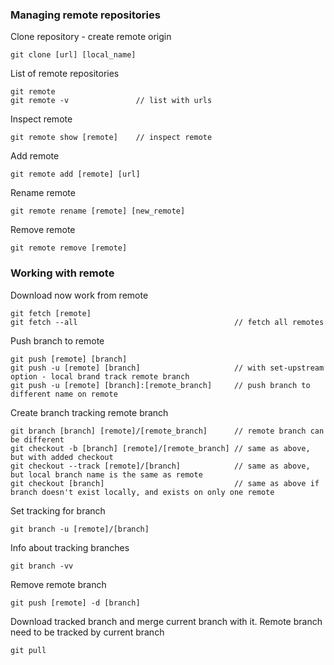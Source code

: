 ### Managing remote repositories

Clone repository - create remote origin

```
git clone [url] [local_name]
```

List of remote repositories

```
git remote
git remote -v               // list with urls
```

Inspect remote

```
git remote show [remote]    // inspect remote
```

Add remote

```
git remote add [remote] [url]
```

Rename remote

```
git remote rename [remote] [new_remote]
```

Remove remote

```
git remote remove [remote]
```

### Working with remote

Download now work from remote

```
git fetch [remote]
git fetch --all                                   // fetch all remotes
```

Push branch to remote

```
git push [remote] [branch]
git push -u [remote] [branch]                     // with set-upstream option - local brand track remote branch
git push -u [remote] [branch]:[remote_branch]     // push branch to different name on remote
```

Create branch tracking remote branch

```
git branch [branch] [remote]/[remote_branch]      // remote branch can be different
git checkout -b [branch] [remote]/[remote_branch] // same as above, but with added checkout
git checkout --track [remote]/[branch]            // same as above, but local branch name is the same as remote
git checkout [branch]                             // same as above if branch doesn't exist locally, and exists on only one remote
```

Set tracking for branch

```
git branch -u [remote]/[branch]
```

Info about tracking branches

```
git branch -vv
```

Remove remote branch

```
git push [remote] -d [branch]
```

Download tracked branch and merge current branch with it. Remote branch need to be tracked by current branch

```
git pull
```
